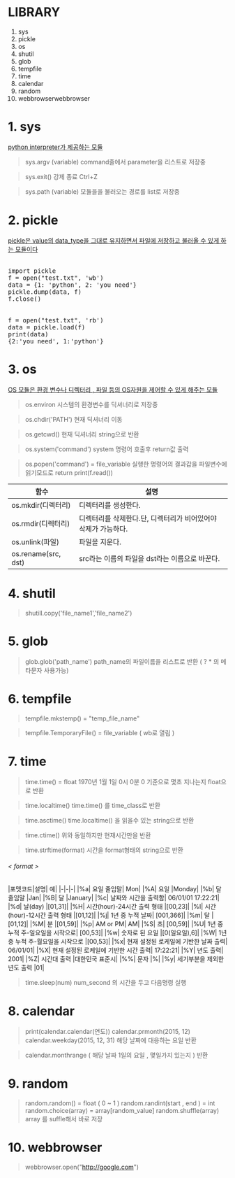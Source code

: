   # LIBRARY
  
  1. sys
  2. pickle
  3. os
  4. shutil
  5. glob
  6. tempfile
  7. time
  8. calendar
  9. random
 10. webbrowserwebbrowser


# 1. sys 
[python interpreter가 제공하는 모듈]()
> sys.argv   (variable)
command줄에서 parameter을 리스트로 저장중

> sys.exit()
강제 종료 Ctrl+Z

> sys.path (variable)
모듈을을 불러오는 경로를 list로 저장중



# 2. pickle
[pickle은 value의 data_type을 그대로 유지하면서 파일에 저장하고 불러올 수 있게 하는 모듈이다]()
###### <write to file>
<pre>
import pickle
f = open("test.txt", 'wb')
data = {1: 'python', 2: 'you need'}
pickle.dump(data, f)
f.close()
</pre>

###### <read from file>
<pre>
f = open("test.txt", 'rb')
data = pickle.load(f)
print(data)
{2:'you need', 1:'python'}
</pre>


# 3. os
[OS 모듈은 환경 변수나 디렉터리 , 파일 등의 OS자원을 제어할 수 있게 해주는 모듈]()

> os.environ
시스템의 환경변수를 딕셔너리로 저장중

> os.chdir('PATH')
현재 딕셔너리 이동

> os.getcwd()
현재 딕셔너리 string으로 반환

> os.system('command')
system 명령어 호출후 return값 출력

> os.popen('command')  = file_variable
실행한 명령어의 결과갑을 파일변수에 읽기모드로 return
print(f.read())


|함수|	설명|
|-|-|
|os.mkdir(디렉터리)|	디렉터리를 생성한다.|
|os.rmdir(디렉터리)|	디렉터리를 삭제한다.단, 디렉터리가 비어있어야 삭제가 가능하다.|
|os.unlink(파일)|	파일을 지운다.|
|os.rename(src, dst)|	src라는 이름의 파일을 dst라는 이름으로 바꾼다.|
	



# 4. shutil
> shutill.copy('file_name1','file_name2')

# 5. glob
> glob.glob('path_name')
path_name의 파일이름을 리스트로 반환 ( ? * 의 메타문자 사용가능) 
#  6. tempfile
> tempfile.mkstemp() = "temp_file_name"

> tempfile.TemporaryFile() = file_variable ( wb로 열림 ) 


#  7. time
> time.time() = float
1970년 1월 1일 0시 0분 0 기준으로 몇초 지나는지 float으로 반환

> time.localtime()
time.time() 를 time_class로 반환

> time.asctime()
time.localtime() 을 읽을수 있는 string으로 반환

> time.ctime()
위와 동일하지만 현재시간만을 반환

> time.strftime(format)
시간을 format형태의 string으로 반환

###### < format >
|포맷코드|설명|	예|
	|-|-|-|
|%a|	요일 줄임말|	Mon|
|%A|	요일	|Monday|
|%b|	달 줄임말	|Jan|
|%B|	달	|January|
|%c|	날짜와 시간을 출력함|	06/01/01 17:22:21|
|%d|	날(day)	|[01,31]|
|%H|	시간(hour)-24시간 출력 형태	|[00,23]|
|%I|	시간(hour)-12시간 출력 형태	|[01,12]|
|%j|	1년 중 누적 날짜|	[001,366]|
|%m|	달	|[01,12]|
|%M|	분	|[01,59]|
|%p|	AM or PM|	AM|
|%S|	초|	[00,59]|
|%U|	1년 중 누적 주-일요일을 시작으로|	[00,53]|
|%w|	숫자로 된 요일	|[0(일요일),6]|
|%W|	1년 중 누적 주-월요일을 시작으로	|[00,53]|
|%x|	현재 설정된 로케일에 기반한 날짜 출력|	06/01/01|
|%X|	현재 설정된 로케일에 기반한 시간 출력|	17:22:21|
|%Y|	년도 출력|	2001|
|%Z|	시간대 출력	|대한민국 표준시|
|%%|	문자	|%|
|%y|	세기부분을 제외한 년도 출력	|01|

> time.sleep(num) 
num_second 의 시간을 두고 다음명령 실행


#  8. calendar
> print(calendar.calendar(연도))
> calendar.prmonth(2015, 12)
> calendar.weekday(2015, 12, 31)
해당 날짜에 대응하는 요일 반환

> calendar.monthrange
( 해당 날짜 1일의 요일 , 몇일가지 있는지 ) 반환




#  9. random
> random.random() = float ( 0 ~ 1 )
> random.randint(start , end ) = int
> random.choice(array) = array[random_value]
> random.shuffle(array) 
array 를 suffle해서 바로 저장







# 10. webbrowser
>  webbrowser.open("http://google.com")







